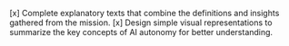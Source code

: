 [x] Complete explanatory texts that combine the definitions and insights gathered from the mission.
[x] Design simple visual representations to summarize the key concepts of AI autonomy for better understanding.
